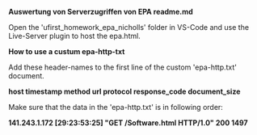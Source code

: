 
**Auswertung von Serverzugriffen von EPA readme.md**

Open the 'ufirst_homework_epa_nicholls' folder in VS-Code and use the Live-Server plugin to host the epa.html.

**How to use a custum epa-http-txt**

Add these header-names to the first line of the custom 'epa-http.txt' document.

**host timestamp method url protocol response_code document_size**

Make sure that the data in the 'epa-http.txt' is in following order:

**141.243.1.172 [29:23:53:25] "GET /Software.html HTTP/1.0" 200 1497**